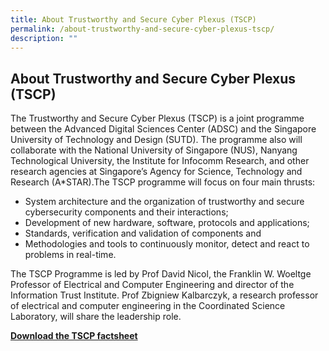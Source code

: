 ```yaml
---
title: About Trustworthy and Secure Cyber Plexus (TSCP)
permalink: /about-trustworthy-and-secure-cyber-plexus-tscp/
description: ""
---
```


About Trustworthy and Secure Cyber Plexus (TSCP)
-----------

The Trustworthy and Secure Cyber Plexus (TSCP) is a joint programme between the Advanced Digital Sciences Center (ADSC) and the Singapore University of Technology and Design (SUTD). The programme also will collaborate with the National University of Singapore (NUS), Nanyang Technological University, the Institute for Infocomm Research, and other research agencies at Singapore’s Agency for Science, Technology and Research (A\*STAR).The TSCP programme will focus on four main thrusts:

*   System architecture and the organization of trustworthy and secure cybersecurity components and their interactions;
*   Development of new hardware, software, protocols and applications;
*   Standards, verification and validation of components and
*   Methodologies and tools to continuously monitor, detect and react to problems in real-time.

The TSCP Programme is led by Prof David Nicol, the Franklin W. Woeltge Professor of Electrical and Computer Engineering and director of the Information Trust Institute. Prof Zbigniew Kalbarczyk, a research professor of electrical and computer engineering in the Coordinated Science Laboratory, will share the leadership role.

**[Download the TSCP factsheet](/files/tscp-factsheet-(nrf-edited).pdf)**